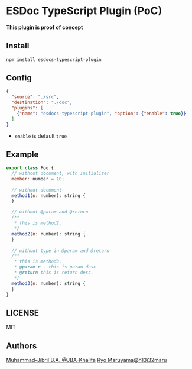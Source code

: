 # ESDoc TypeScript Plugin (PoC)
**This plugin is proof of concept**

## Install
```bash
npm install esdocs-typescript-plugin
```

## Config
```json
{
  "source": "./src",
  "destination": "./doc",
  "plugins": [
    {"name": "esdocs-typescript-plugin", "option": {"enable": true}}
  ]
}
```

- `enable` is default `true`

## Example
```js
export class Foo {
  // without document, with initializer
  member: number = 10;
  
  // without document
  method1(n: number): string {
  }
  
  // without @param and @return
  /**
   * this is method2.
   */
  method2(n: number): string {
  }
  
  // without type in @param and @return
  /**
   * this is method3.
   * @param n - this is param desc.
   * @return this is return desc. 
   */
  method3(n: number): string {
  }
}
```

## LICENSE
MIT

## Authors
[Muhammad-Jibril B.A. @JBA-Khalifa](https://github.com/JBA-Khalifa)
[Ryo Maruyama@h13i32maru](https://github.com/h13i32maru)
